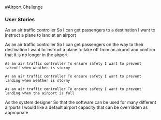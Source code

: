 #Airport Challenge

### User Stories
As an air traffic controller
So I can get passengers to a destination
I want to instruct a plane to land at an airport

As an air traffic controller
So I can get passengers on the way to their destination
I want to instruct a plane to take off from an airport and confirm that it is no longer in the airport

`As an air traffic controller
To ensure safety
I want to prevent takeoff when weather is stormy`

`As an air traffic controller
To ensure safety
I want to prevent landing when weather is stormy`

`As an air traffic controller
To ensure safety
I want to prevent landing when the airport is full`

As the system designer
So that the software can be used for many different airports
I would like a default airport capacity that can be overridden as appropriate
